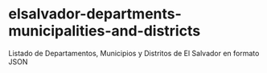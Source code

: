 # elsalvador-departments-municipalities-and-districts
Listado de Departamentos, Municipios y Distritos de El Salvador en formato JSON
